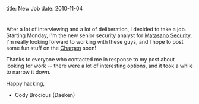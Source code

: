 title: New Job
date: 2010-11-04

# 

After a lot of interviewing and a lot of deliberation, I decided to take a job. Starting Monday, I'm the new senior security analyst for [Matasano Security][1]. I'm really looking forward to working with these guys, and I hope to post some fun stuff on the [Chargen][2] soon!

 [1]: http://www.matasano.com/
 [2]: http://chargen.matasano.com/

Thanks to everyone who contacted me in response to my post about looking for work -- there were a lot of interesting options, and it took a while to narrow it down.

Happy hacking,   
- Cody Brocious (Daeken)
